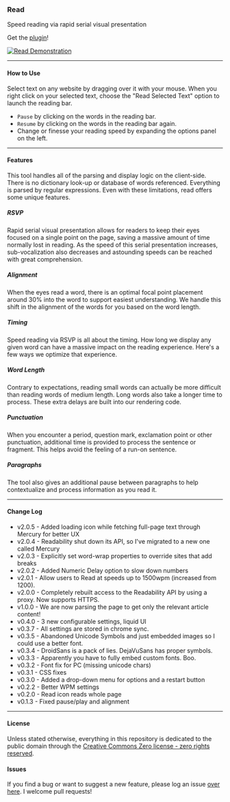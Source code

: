 ### Read

Speed reading via rapid serial visual presentation

Get the [plugin](https://chrome.google.com/webstore/detail/read/aiijjeoekhpdpfcnejiganpaaacdodko)!


[![Read Demonstration](http://img.youtube.com/vi/XPbmBl2W1bA/0.jpg)](http://www.youtube.com/watch?v=XPbmBl2W1bA)

- - - - -

#### How to Use

Select text on any website by dragging over it with your mouse. When you right click on your selected text, choose the "Read Selected Text" option to launch the reading bar.

- `Pause` by clicking on the words in the reading bar.
- `Resume` by clicking on the words in the reading bar again.
- Change or finesse your reading speed by expanding the options panel on the left.

- - - - -

#### Features

This tool handles all of the parsing and display logic on the client-side. There is no dictionary look-up or database of words referenced. Everything is parsed by regular expressions. Even with these limitations, read offers some unique features.

##### RSVP

Rapid serial visual presentation allows for readers to keep their eyes focused on a single point on the page, saving a massive amount of time normally lost in reading. As the speed of this serial presentation increases, sub-vocalization also decreases and astounding speeds can be reached with great comprehension.

##### Alignment

When the eyes read a word, there is an optimal focal point placement around 30% into the word to support easiest understanding. We handle this shift in the alignment of the words for you based on the word length.

##### Timing

Speed reading via RSVP is all about the timing. How long we display any given word can have a massive impact on the reading experience. Here's a few ways we optimize that experience.

##### Word Length

Contrary to expectations, reading small words can actually be more difficult than reading words of medium length. Long words also take a longer time to process. These extra delays are built into our rendering code.

##### Punctuation

When you encounter a period, question mark, exclamation point or other punctuation, additional time is provided to process the sentence or fragment. This helps avoid the feeling of a run-on sentence.

##### Paragraphs

The tool also gives an additional pause between paragraphs to help contextualize and process information as you read it.

- - - - -

#### Change Log

- v2.0.5 - Added loading icon while fetching full-page text through Mercury for better UX
- v2.0.4 - Readability shut down its API, so I've migrated to a new one called Mercury
- v2.0.3 - Explicitly set word-wrap properties to override sites that add breaks
- v2.0.2 - Added Numeric Delay option to slow down numbers
- v2.0.1 - Allow users to Read at speeds up to 1500wpm (increased from 1200).
- v2.0.0 - Completely rebuilt access to the Readability API by using a proxy. Now supports HTTPS.
- v1.0.0 - We are now parsing the page to get only the relevant article content!
- v0.4.0 - 3 new configurable settings, liquid UI
- v0.3.7 - All settings are stored in chrome sync.
- v0.3.5 - Abandoned Unicode Symbols and just embedded images so I could use a better font.
- v0.3.4 - DroidSans is a pack of lies. DejaVuSans has proper symbols.
- v0.3.3 - Apparently you have to fully embed custom fonts. Boo.
- v0.3.2 - Font fix for PC (missing unicode chars)
- v0.3.1 - CSS fixes
- v0.3.0 - Added a drop-down menu for options and a restart button
- v0.2.2 - Better WPM settings
- v0.2.0 - Read icon reads whole page
- v0.1.3 - Fixed pause/play and alignment

- - - - -

#### License

Unless stated otherwise, everything in this repository is dedicated to the public domain through the [Creative Commons Zero license - zero rights reserved](http://creativecommons.org/publicdomain/zero/1.0/).

#### Issues

If you find a bug or want to suggest a new feature, please log an issue [over here](https://github.com/jamestomasino/read_plugin/issues). I welcome pull requests!
